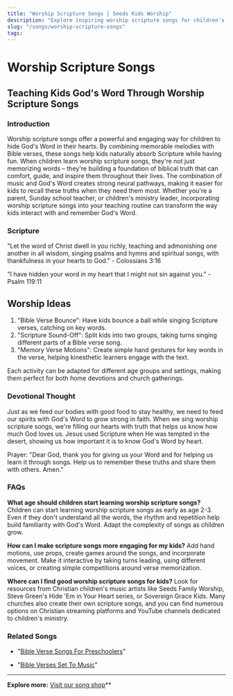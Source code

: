 ```yaml
---
title: "Worship Scripture Songs | Seeds Kids Worship"
description: "Explore inspiring worship scripture songs for children's worship and faith development. Biblical music resources for families and ministry."
slug: "/songs/worship-scripture-songs"
tags:
---
```


# Worship Scripture Songs

## Teaching Kids God's Word Through Worship Scripture Songs

### Introduction
Worship scripture songs offer a powerful and engaging way for children to hide God's Word in their hearts. By combining memorable melodies with Bible verses, these songs help kids naturally absorb Scripture while having fun. When children learn worship scripture songs, they're not just memorizing words – they're building a foundation of biblical truth that can comfort, guide, and inspire them throughout their lives. The combination of music and God's Word creates strong neural pathways, making it easier for kids to recall these truths when they need them most. Whether you're a parent, Sunday school teacher, or children's ministry leader, incorporating worship scripture songs into your teaching routine can transform the way kids interact with and remember God's Word.

### Scripture
"Let the word of Christ dwell in you richly, teaching and admonishing one another in all wisdom, singing psalms and hymns and spiritual songs, with thankfulness in your hearts to God." - Colossians 3:16

"I have hidden your word in my heart that I might not sin against you." - Psalm 119:11

## Worship Ideas
1. "Bible Verse Bounce": Have kids bounce a ball while singing Scripture verses, catching on key words.
2. "Scripture Sound-Off": Split kids into two groups, taking turns singing different parts of a Bible verse song.
3. "Memory Verse Motions": Create simple hand gestures for key words in the verse, helping kinesthetic learners engage with the text.

Each activity can be adapted for different age groups and settings, making them perfect for both home devotions and church gatherings.

### Devotional Thought
Just as we feed our bodies with good food to stay healthy, we need to feed our spirits with God's Word to grow strong in faith. When we sing worship scripture songs, we're filling our hearts with truth that helps us know how much God loves us. Jesus used Scripture when He was tempted in the desert, showing us how important it is to know God's Word by heart.

Prayer: "Dear God, thank you for giving us your Word and for helping us learn it through songs. Help us to remember these truths and share them with others. Amen."

### FAQs
**What age should children start learning worship scripture songs?**
Children can start learning worship scripture songs as early as age 2-3. Even if they don't understand all the words, the rhythm and repetition help build familiarity with God's Word. Adapt the complexity of songs as children grow.

**How can I make scripture songs more engaging for my kids?**
Add hand motions, use props, create games around the songs, and incorporate movement. Make it interactive by taking turns leading, using different voices, or creating simple competitions around verse memorization.

**Where can I find good worship scripture songs for kids?**
Look for resources from Christian children's music artists like Seeds Family Worship, Steve Green's Hide 'Em in Your Heart series, or Sovereign Grace Kids. Many churches also create their own scripture songs, and you can find numerous options on Christian streaming platforms and YouTube channels dedicated to children's ministry.

### Related Songs

- "[Bible Verse Songs For Preschoolers](/songs/bible-verse-songs-for-preschoolers/)"

- "[Bible Verses Set To Music](/songs/bible-verses-set-to-music/)"

---

**Explore more:** [Visit our song shop](https://seedskidsworship.com/shop)**

<!-- Schema Markup -->
<script type="application/ld+json">
{
  "@context": "https://schema.org",
  "@type": "MusicRecording",
  "name": "Worship Scripture Songs",
  "byArtist": {
    "@type": "MusicGroup",
    "name": "Seeds Kids Worship"
  },
  "isFamilyFriendly": true,
  "url": "https://seedskidsworship.com/songs/worship-scripture-songs/"
}
</script>